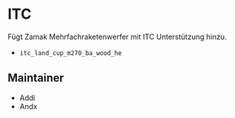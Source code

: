 # ITC

Fügt Zamak Mehrfachraketenwerfer mit ITC Unterstützung hinzu.

- `itc_land_cup_m270_ba_wood_he`


## Maintainer

- Addi
- Andx
